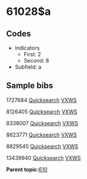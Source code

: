 # 61028$a

## Codes

-   Indicators
    -   First: 2
    -   Second: 8
-   Subfield: a

## Sample bibs

1727684 [Quicksearch](https://search.library.yale.edu/catalog/1727684) [VXWS](http://prodorbis.library.yale.edu:7014/vxws/GetHoldingsService?bibId=1727684)

8126405 [Quicksearch](https://search.library.yale.edu/catalog/8126405) [VXWS](http://prodorbis.library.yale.edu:7014/vxws/GetHoldingsService?bibId=8126405)

8338007 [Quicksearch](https://search.library.yale.edu/catalog/8338007) [VXWS](http://prodorbis.library.yale.edu:7014/vxws/GetHoldingsService?bibId=8338007)

8623771 [Quicksearch](https://search.library.yale.edu/catalog/8623771) [VXWS](http://prodorbis.library.yale.edu:7014/vxws/GetHoldingsService?bibId=8623771)

8829545 [Quicksearch](https://search.library.yale.edu/catalog/8829545) [VXWS](http://prodorbis.library.yale.edu:7014/vxws/GetHoldingsService?bibId=8829545)

13439940 [Quicksearch](https://search.library.yale.edu/catalog/13439940) [VXWS](http://prodorbis.library.yale.edu:7014/vxws/GetHoldingsService?bibId=13439940)

**Parent topic:**[610](../../tags/610/610.md)

